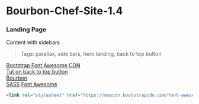 # Bourbon-Chef-Site-1.4
### Landing Page
Content with sidebars  
> Tags: parallax, side bars, hero landing, back to top button  

[Bootstrap Font Awesome CDN](https://www.bootstrapcdn.com/fontawesome/)  
[Tut on back to top button](https://getflywheel.com/layout/add-sticky-back-top-button-website/)  
[Bourbon](http://bourbon.io/docs/)   
[SASS](http://sass-lang.com/libsass)
[Font Awesome](http://fontawesome.io/icons/)  

```html
<link rel="stylesheet" href="https://maxcdn.bootstrapcdn.com/font-awesome/4.7.0/css/font-awesome.min.css" />
```

